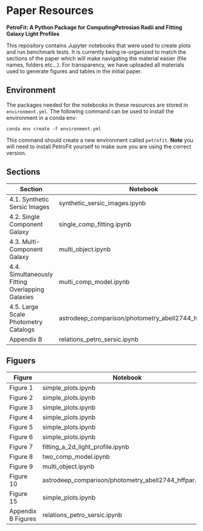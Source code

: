 # Paper Resources
**PetroFit:  A Python Package for ComputingPetrosian Radii and Fitting Galaxy Light Profiles**

This repository contains Jupyter notebooks that were used to create plots and run benchmark tests. It is currently being re-organized to match the sections of the paper which will make navigating the material easier (file names, folders etc...). For transparency, we have uploaded all materials used to generate figures and tables in the initial paper.

## Environment
The packages needed for the notebooks in these resources are stored in `environment.yml`. The following command can be used to install the environment in a conda env:

``conda env create -f environment.yml``

This command should create a new environment called ``petrofit``. 
**Note** you will need to install PetroFit yourself to make sure you are using the correct version.

## Sections 
| Section | Notebook |
| --- | ----------- |
| 4.1. Synthetic Sersic Images | synthetic_sersic_images.ipynb |
| 4.2. Single Component Galaxy | single_comp_fitting.ipynb |
| 4.3. Multi-Component Galaxy| multi_object.ipynb |
| 4.4. Simultaneously Fitting Overlapping Galaxies| multi_comp_model.ipynb |
| 4.5. Large Scale Photometry Catalogs | astrodeep_comparison/photometry_abell2744_hffpar.ipynb |
| Appendix B | relations_petro_sersic.ipynb |

## Figuers 

| Figure | Notebook |
| --- | ----------- |
| Figure 1 | simple_plots.ipynb |
| Figure 2 | simple_plots.ipynb |
| Figure 3 | simple_plots.ipynb |
| Figure 4 | simple_plots.ipynb |
| Figure 5 | simple_plots.ipynb |
| Figure 6 | simple_plots.ipynb |
| Figure 7 | fitting_a_2d_light_profile.ipynb |
| Figure 8 | two_comp_model.ipynb|
| Figure 9 | multi_object.ipynb |
| Figure 10 | astrodeep_comparison/photometry_abell2744_hffpar.ipynb |
| Figure 15 | simple_plots.ipynb |
| Appendix B Figures | relations_petro_sersic.ipynb |

